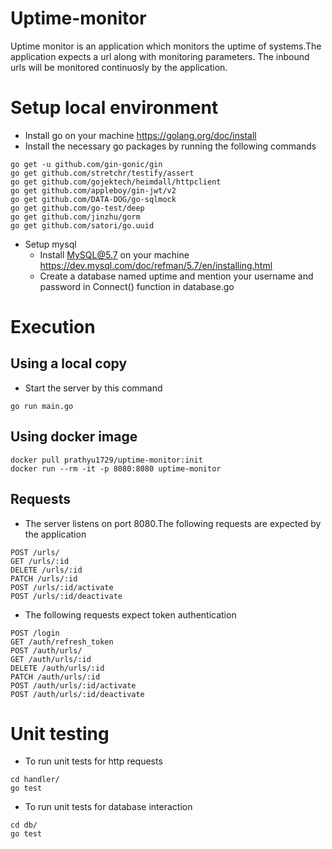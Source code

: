 # Uptime-monitor
Uptime monitor is an application which monitors the uptime of systems.The application expects a url along with monitoring parameters. The inbound urls will be monitored continuosly by the application.

# Setup local environment 
* Install go on your machine https://golang.org/doc/install
* Install the necessary go packages by running the following commands
```
go get -u github.com/gin-gonic/gin
go get github.com/stretchr/testify/assert
go get github.com/gojektech/heimdall/httpclient
go get github.com/appleboy/gin-jwt/v2
go get github.com/DATA-DOG/go-sqlmock
go get github.com/go-test/deep
go get github.com/jinzhu/gorm
go get github.com/satori/go.uuid
```
* Setup mysql 
    * Install MySQL@5.7 on your machine https://dev.mysql.com/doc/refman/5.7/en/installing.html
    * Create a database named uptime and mention your username and password in Connect() function in database.go
# Execution
## Using a local copy
* Start the server by this command
```
go run main.go
```
## Using docker image
```
docker pull prathyu1729/uptime-monitor:init
docker run --rm -it -p 8080:8080 uptime-monitor
```
## Requests
* The server listens on port 8080.The following requests are expected by the application
```
POST /urls/
GET /urls/:id
DELETE /urls/:id
PATCH /urls/:id
POST /urls/:id/activate
POST /urls/:id/deactivate

```
* The following requests expect token authentication
```
POST /login
GET /auth/refresh_token
POST /auth/urls/
GET /auth/urls/:id
DELETE /auth/urls/:id
PATCH /auth/urls/:id
POST /auth/urls/:id/activate
POST /auth/urls/:id/deactivate
```
# Unit testing
* To run unit tests for http requests
```
cd handler/
go test
```
* To run unit tests for database interaction
```
cd db/
go test
```
